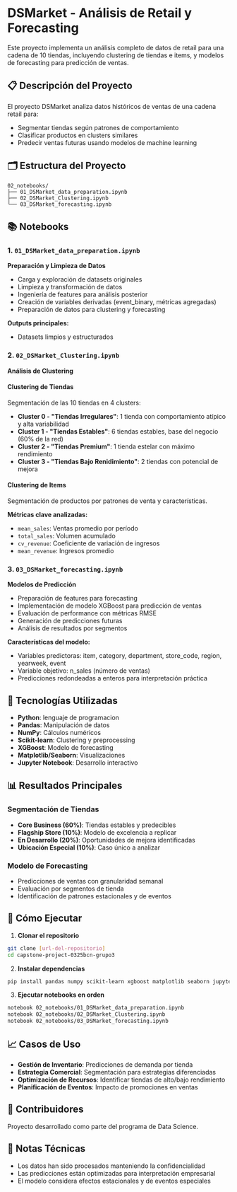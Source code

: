 # DSMarket - Análisis de Retail y Forecasting

Este proyecto implementa un análisis completo de datos de retail para una cadena de 10 tiendas, incluyendo clustering de tiendas e items, y modelos de forecasting para predicción de ventas.

## 📋 Descripción del Proyecto

El proyecto DSMarket analiza datos históricos de ventas de una cadena retail para:
- Segmentar tiendas según patrones de comportamiento
- Clasificar productos en clusters similares
- Predecir ventas futuras usando modelos de machine learning

## 🗂️ Estructura del Proyecto

```
02_notebooks/
├── 01_DSMarket_data_preparation.ipynb
├── 02_DSMarket_Clustering.ipynb
└── 03_DSMarket_forecasting.ipynb
```

## 📚 Notebooks

### 1. `01_DSMarket_data_preparation.ipynb`
**Preparación y Limpieza de Datos**

- Carga y exploración de datasets originales
- Limpieza y transformación de datos
- Ingeniería de features para análisis posterior
- Creación de variables derivadas (event_binary, métricas agregadas)
- Preparación de datos para clustering y forecasting

**Outputs principales:**
- Datasets limpios y estructurados

### 2. `02_DSMarket_Clustering.ipynb`
**Análisis de Clustering**

#### Clustering de Tiendas
Segmentación de las 10 tiendas en 4 clusters:

- **Cluster 0 - "Tiendas Irregulares"**: 1 tienda con comportamiento atípico y alta variabilidad
- **Cluster 1 - "Tiendas Estables"**: 6 tiendas estables, base del negocio (60% de la red)
- **Cluster 2 - "Tiendas Premium"**: 1 tienda estelar con máximo rendimiento
- **Cluster 3 - "Tiendas Bajo Renidimiento"**: 2 tiendas con potencial de mejora

#### Clustering de Items
Segmentación de productos por patrones de venta y características.

**Métricas clave analizadas:**
- `mean_sales`: Ventas promedio por período
- `total_sales`: Volumen acumulado
- `cv_revenue`: Coeficiente de variación de ingresos
- `mean_revenue`: Ingresos promedio

### 3. `03_DSMarket_forecasting.ipynb`
**Modelos de Predicción**

- Preparación de features para forecasting
- Implementación de modelo XGBoost para predicción de ventas
- Evaluación de performance con métricas RMSE
- Generación de predicciones futuras
- Análisis de resultados por segmentos

**Características del modelo:**
- Variables predictoras: item, category, department, store_code, region, yearweek, event
- Variable objetivo: n_sales (número de ventas)
- Predicciones redondeadas a enteros para interpretación práctica

## 🔧 Tecnologías Utilizadas

- **Python**: lenguaje de programacion
- **Pandas**: Manipulación de datos
- **NumPy**: Cálculos numéricos
- **Scikit-learn**: Clustering y preprocessing
- **XGBoost**: Modelo de forecasting
- **Matplotlib/Seaborn**: Visualizaciones
- **Jupyter Notebook**: Desarrollo interactivo

## 📊 Resultados Principales

### Segmentación de Tiendas
- **Core Business (60%)**: Tiendas estables y predecibles
- **Flagship Store (10%)**: Modelo de excelencia a replicar
- **En Desarrollo (20%)**: Oportunidades de mejora identificadas
- **Ubicación Especial (10%)**: Caso único a analizar

### Modelo de Forecasting
- Predicciones de ventas con granularidad semanal
- Evaluación por segmentos de tienda
- Identificación de patrones estacionales y de eventos

## 🚀 Cómo Ejecutar

1. **Clonar el repositorio**
```bash
git clone [url-del-repositorio]
cd capstone-project-0325bcn-grupo3
```

2. **Instalar dependencias**
```bash
pip install pandas numpy scikit-learn xgboost matplotlib seaborn jupyter
```

3. **Ejecutar notebooks en orden**
```bash
notebook 02_notebooks/01_DSMarket_data_preparation.ipynb
notebook 02_notebooks/02_DSMarket_Clustering.ipynb
notebook 02_notebooks/03_DSMarket_forecasting.ipynb
```

## 📈 Casos de Uso

- **Gestión de Inventario**: Predicciones de demanda por tienda
- **Estrategia Comercial**: Segmentación para estrategias diferenciadas
- **Optimización de Recursos**: Identificar tiendas de alto/bajo rendimiento
- **Planificación de Eventos**: Impacto de promociones en ventas

## 👥 Contribuidores

Proyecto desarrollado como parte del programa de Data Science.

## 📝 Notas Técnicas

- Los datos han sido procesados manteniendo la confidencialidad
- Las predicciones están optimizadas para interpretación empresarial
- El modelo considera efectos estacionales y de eventos especiales
